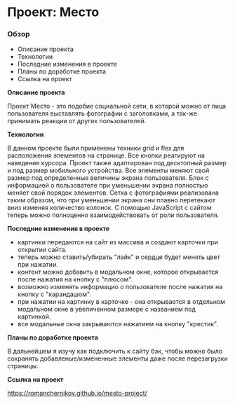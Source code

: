 # Проект: Место

### Обзор
* Описание проекта
* Технологии
* Последние изменения в проекте
* Планы по доработке проекта
* Ссылка на проект

**Описание проекта**

Проект Место - это подобие социальной сети, в которой можно от лица пользователя выставлять фотографии с заголовками, а так-же принимать реакции от других пользователей.

**Технологии**

В данном проекте были применены техники grid и flex для расположения элементов на странице.
Все кнопки реагируют на наведение курсора.
Проект также адаптирован под десктопный размер и под размер мобильного устройства. Все элементы меняют свой размер под определенные величины экрана пользователя.
Блок с информацией о пользователе при уменьшении экрана полностью меняет свой порядок элементов.
Сетка с фотографиями реализована таким образом, что при уменьшении экрана они плавно перетекают вниз изменяя количество колонок.
С помощью JavaScript с сайтом теперь можно полноценно взаимодействовать от роли пользователя.

**Последние изменения в проекте**

* картинки передаются на сайт из массива и создают карточки при открытии сайта.
* теперь можно ставить/убирать "лайк" и сердце будет менять цвет при нажатии.
* контент можно добавить в модальном окне, которое открывается после нажатия на кнопку с "плюсом".
* возможно изменять информацио о пользователе после нажатия на кнопку с "карандашом".
* при нажатии на картинку в карточке - она открывается в отдельном модальном окне в увеличенном размере с названием под картинкой.
* все модальные окна закрываются нажатием на кнопку "крестик".

**Планы по доработке проекта**

В дальнейшем я изучу как подключить к сайту бэк, чтобы можно было сохранять добавленые/измененные элементы даже после перезагрузки страницы.

**Ссылка на проект**

https://romanchernikov.github.io/mesto-project/


